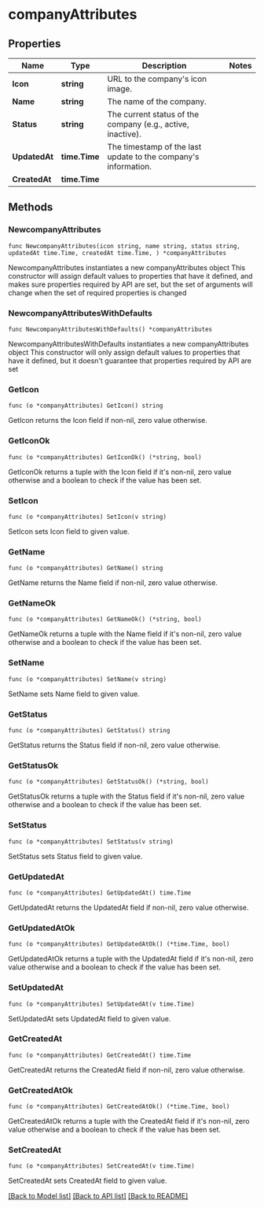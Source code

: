 # companyAttributes

## Properties

Name | Type | Description | Notes
------------ | ------------- | ------------- | -------------
**Icon** | **string** | URL to the company&#39;s icon image. | 
**Name** | **string** | The name of the company. | 
**Status** | **string** | The current status of the company (e.g., active, inactive). | 
**UpdatedAt** | **time.Time** | The timestamp of the last update to the company&#39;s information. | 
**CreatedAt** | **time.Time** |  | 

## Methods

### NewcompanyAttributes

`func NewcompanyAttributes(icon string, name string, status string, updatedAt time.Time, createdAt time.Time, ) *companyAttributes`

NewcompanyAttributes instantiates a new companyAttributes object
This constructor will assign default values to properties that have it defined,
and makes sure properties required by API are set, but the set of arguments
will change when the set of required properties is changed

### NewcompanyAttributesWithDefaults

`func NewcompanyAttributesWithDefaults() *companyAttributes`

NewcompanyAttributesWithDefaults instantiates a new companyAttributes object
This constructor will only assign default values to properties that have it defined,
but it doesn't guarantee that properties required by API are set

### GetIcon

`func (o *companyAttributes) GetIcon() string`

GetIcon returns the Icon field if non-nil, zero value otherwise.

### GetIconOk

`func (o *companyAttributes) GetIconOk() (*string, bool)`

GetIconOk returns a tuple with the Icon field if it's non-nil, zero value otherwise
and a boolean to check if the value has been set.

### SetIcon

`func (o *companyAttributes) SetIcon(v string)`

SetIcon sets Icon field to given value.


### GetName

`func (o *companyAttributes) GetName() string`

GetName returns the Name field if non-nil, zero value otherwise.

### GetNameOk

`func (o *companyAttributes) GetNameOk() (*string, bool)`

GetNameOk returns a tuple with the Name field if it's non-nil, zero value otherwise
and a boolean to check if the value has been set.

### SetName

`func (o *companyAttributes) SetName(v string)`

SetName sets Name field to given value.


### GetStatus

`func (o *companyAttributes) GetStatus() string`

GetStatus returns the Status field if non-nil, zero value otherwise.

### GetStatusOk

`func (o *companyAttributes) GetStatusOk() (*string, bool)`

GetStatusOk returns a tuple with the Status field if it's non-nil, zero value otherwise
and a boolean to check if the value has been set.

### SetStatus

`func (o *companyAttributes) SetStatus(v string)`

SetStatus sets Status field to given value.


### GetUpdatedAt

`func (o *companyAttributes) GetUpdatedAt() time.Time`

GetUpdatedAt returns the UpdatedAt field if non-nil, zero value otherwise.

### GetUpdatedAtOk

`func (o *companyAttributes) GetUpdatedAtOk() (*time.Time, bool)`

GetUpdatedAtOk returns a tuple with the UpdatedAt field if it's non-nil, zero value otherwise
and a boolean to check if the value has been set.

### SetUpdatedAt

`func (o *companyAttributes) SetUpdatedAt(v time.Time)`

SetUpdatedAt sets UpdatedAt field to given value.


### GetCreatedAt

`func (o *companyAttributes) GetCreatedAt() time.Time`

GetCreatedAt returns the CreatedAt field if non-nil, zero value otherwise.

### GetCreatedAtOk

`func (o *companyAttributes) GetCreatedAtOk() (*time.Time, bool)`

GetCreatedAtOk returns a tuple with the CreatedAt field if it's non-nil, zero value otherwise
and a boolean to check if the value has been set.

### SetCreatedAt

`func (o *companyAttributes) SetCreatedAt(v time.Time)`

SetCreatedAt sets CreatedAt field to given value.



[[Back to Model list]](../README.md#documentation-for-models) [[Back to API list]](../README.md#documentation-for-api-endpoints) [[Back to README]](../README.md)


